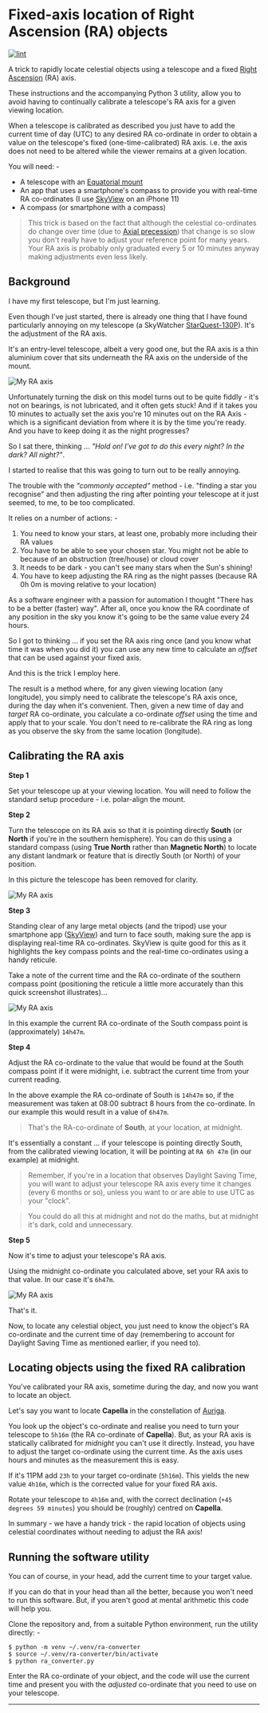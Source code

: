 # Fixed-axis location of Right Ascension (RA) objects

[![lint](https://github.com/alanbchristie/ra-converter/actions/workflows/lint.yaml/badge.svg)](https://github.com/alanbchristie/ra-converter/actions/workflows/lint.yaml)

A trick to rapidly locate celestial objects using a telescope and a fixed
[Right Ascension] (RA) axis.

These instructions and the accompanying Python 3 utility, allow you to avoid
having to continually calibrate a telescope's RA axis for a given viewing
location.

When a telescope is calibrated as described you just have to add the current
time of day (UTC) to any desired RA co-ordinate in order to obtain a value
on the telescope's fixed (one-time-calibrated) RA axis. i.e. the axis does not
need to be altered while the viewer remains at a given location.

You will need: -

- A telescope with an [Equatorial mount]
- An app that uses a smartphone's compass to provide you with real-time
  RA co-ordinates (I use [SkyView] on an iPhone 11)
- A compass (or smartphone with a compass)

> This trick is based on the fact that although the celestial co-ordinates
  do change over time (due to [Axial precession]) that change is so slow you
  don't really have to adjust your reference point for many years. Your
  RA axis is probably only graduated every 5 or 10 minutes anyway making
  adjustments even less likely.

## Background
I have my first telescope, but I'm just learning.

Even though I've just started, there is already one thing that I have found
particularly annoying on my telescope (a SkyWatcher [StarQuest-130P]).
It's the adjustment of the RA axis.

It's an entry-level telescope, albeit a very good one, but the RA axis is a 
thin aluminium cover that sits underneath the RA axis on the underside of the
mount.

![My RA axis](images/IMG_4005.jpg)

Unfortunately turning the disk on this model turns out to be quite fiddly -
it's not on bearings, is not lubricated, and it often gets stuck! And if it
takes you 10 minutes to actually set the axis you're 10 minutes out on the
RA Axis - which is a significant deviation from where it is by the time you're
ready. And you have to keep doing it as the night progresses?

So I sat there, thinking ... _"Hold on! I've got to do this every night?
In the dark? All night?"_.

I started to realise that this was going to turn out to be really annoying.

The trouble with the _"commonly accepted"_ method - i.e. "finding a star you
recognise" and then adjusting the ring after pointing your telescope at it
just seemed, to me, to be too complicated.

It relies on a number of actions: -

1. You need to know your stars, at least one, probably more including their
   RA values
2. You have to be able to see your chosen star. You might not be able to
   because of an obstruction (tree/house) or cloud cover
3. It needs to be dark - you can't see many stars when the Sun's shining!
4. You have to keep adjusting the RA ring as the night passes
   (because RA 0h 0m is moving relative to your location)

As a software engineer with a passion for automation I thought
"There has to be a better (faster) way". After all, once you know
the RA coordinate of any position in the sky you know it's going to be the same
value every 24 hours.

So I got to thinking ... if you set the RA axis ring once (and you know what
time it was when you did it) you can use any new time to calculate an _offset_
that can be used against your fixed axis.

And this is the trick I employ here.

The result is a method where, for any given viewing location
(any longitude), you simply need to calibrate the telescope's RA axis
once, during the day when it's convenient. Then, given a new time of day
and _target_ RA co-ordinate, you calculate a co-ordinate *offset* using the
time and apply that to your scale. You don't need to re-calibrate the RA ring
as long as you observe the sky from the same location (longitude).

## Calibrating the RA axis
**Step 1**

Set your telescope up at your viewing location. You will need to follow the
standard setup procedure - i.e. polar-align the mount.

**Step 2**

Turn the telescope on its RA axis so that it is pointing directly
**South** (or **North** if you're in the southern hemisphere). You can do this
using a standard compass (using **True North** rather than **Magnetic North**)
to locate any distant landmark or feature that is directly South (or North) of
your position.

In this picture the telescope has been removed for clarity.

![My RA axis](images/IMG_4007.jpg)

**Step 3**

Standing clear of any large metal objects (and the tripod) use your smartphone
app ([SkyView]) and turn to face south, making sure the app is displaying
real-time RA co-ordinates. SkyView is quite good for this
as it highlights the key compass points and the real-time co-ordinates
using a handy reticule.

Take a note of the current time and the RA co-ordinate of the southern compass
point (positioning the reticule a little more accurately than this quick
screenshot illustrates)...

![My RA axis](images/IMG_4010.jpg)

In this example the current RA co-ordinate of the South compass point is
(approximately) `14h47m`.

**Step 4**

Adjust the RA co-ordinate to the value that would be found at the South 
compass point if it were midnight, i.e. subtract the current time from your
current reading.

In the above example the RA co-ordinate of South is `14h47m` so,
if the measurement was taken at 08:00 subtract 8 hours
from the co-ordinate. In our example this would result in a
value of `6h47m`.

> That's the RA-co-ordinate of **South**, at your location, at midnight.

It's essentially a constant ... if your telescope is pointing directly South,
from the calibrated viewing location, it will be pointing at `RA 6h 47m`
(in our example) at midnight.

> Remember, if you're in a location that observes Daylight Saving Time,
  you will want to adjust your telescope RA axis every time it changes
  (every 6 months or so), unless you want to or are able to use UTC
  as your "clock".

> You could do all this at midnight and not do the maths, but at midnight
  it's dark, cold and unnecessary.

**Step 5**

Now it's time to adjust your telescope's RA axis.

Using the midnight co-ordinate you calculated above, set your RA axis
to that value. In our case it's `6h47m`.

![My RA axis](images/IMG_4013.jpg)

That's it.

Now, to locate any celestial object, you just need to know the
object's RA co-ordinate and the current time of day (remembering to account
for Daylight Saving Time as mentioned earlier, if you need to).

## Locating objects using the fixed RA calibration
You've calibrated your RA axis, sometime during the day, and now
you want to locate an object.

Let's say you want to locate **Capella** in the constellation of [Auriga].

You look up the object's co-ordinate and realise you need to turn your telescope
to `5h16m` (the RA co-ordinate of **Capella**). But, as your RA axis is
statically calibrated for _midnight_ you can't use it directly. Instead,
you have to adjust the target co-ordinate using the current time.
As the axis uses hours and minutes as the measurement this is easy.

If it's 11PM add `23h` to your target co-ordinate (`5h16m`).
This yields the new value `4h16m`, which is the corrected value for your
fixed RA axis.

Rotate your telescope to `4h16m` and, with the correct declination
(`+45 degrees 59 minutes`) you should be (roughly) centred on **Capella**.

In summary - we have a handy trick - the rapid location of
objects using celestial coordinates without needing to adjust the RA axis!

## Running the software utility
You can of course, in your head, add the current time to your target
value. 

If you can do that in your head than all the better, because you won't need
to run this software. But, if you aren't good at mental arithmetic this
code will help you.

Clone the repository and, from a suitable Python environment, run the
utility directly: -

    $ python -m venv ~/.venv/ra-converter
    $ source ~/.venv/ra-converter/bin/activate
    $ python ra_converter.py

Enter the RA co-ordinate of your object, and the code will use the current time
and present you with the _adjusted_ co-ordinate that you need to use
on your telescope.

---

[auriga]: https://en.wikipedia.org/wiki/Auriga_(constellation)#/media/File:Auriga_IAU.svg
[axial precession]: https://en.wikipedia.org/wiki/Axial_precession
[daylight saving time]: https://en.wikipedia.org/wiki/Daylight_saving_time
[equatorial mount]: https://en.wikipedia.org/wiki/Equatorial_mount
[right ascension]: https://en.wikipedia.org/wiki/Right_ascension
[skyview]: https://apps.apple.com/us/app/skyview/id404990064
[starquest-130p]: https://www.skyatnightmagazine.com/reviews/telescopes/sky-watcher-starquest-130p-newtonian-reflector-review/
